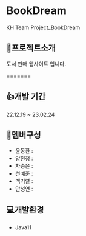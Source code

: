 # BookDream

KH Team Project_BookDream

## 📘프로젝트소개

도서 판매 웹사이트 입니다.

=======

## 👍개발 기간

22.12.19 ~ 23.02.24

## 🤝멤버구성

- 윤동환 :
- 양현정 :
- 차승윤 :
- 천예준 :
- 백기렬 :
- 안성연 :

## 💻개발환경

- Java11
